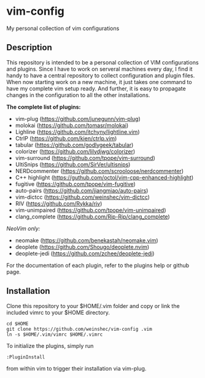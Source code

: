 vim-config
==========

My personal collection of vim configurations


## Description
  
This repository is intended to be a personal collection of VIM configurations
and plugins. Since I have to work on serveral machines every day, I find it
handy to have a central repository to collect configuration and plugin files.
When now starting work on a new machine, it just takes one command to have my
complete vim setup ready. And further, it is easy to propagate changes in the
configuration to all the other installations.


**The complete list of plugins:**
+ vim-plug (https://github.com/junegunn/vim-plug)
+ molokai (https://github.com/tomasr/molokai)
+ Lighline (https://github.com/itchyny/lightline.vim)
+ CtrlP (https://github.com/kien/ctrlp.vim)
+ tabular (https://github.com/godlygeek/tabular)
+ colorizer (https://github.com/lilydjwg/colorizer)
+ vim-surround (https://github.com/tpope/vim-surround)
+ UltiSnips (https://github.com/SirVer/ultisnips)
+ NERDcommenter (https://github.com/scrooloose/nerdcommenter)
+ C++ highlight (https://guthub.com/octol/vim-cpp-enhanced-highlight)
+ fugitive (https://github.com/tpope/vim-fugitive)
+ auto-pairs (https://github.com/jiangmiao/auto-pairs)
+ vim-dictcc (https://github.com/weinshec/vim-dictcc)
+ RIV (https://github.com/Rykka/riv)
+ vim-unimpaired (https://github.com/tpope/vim-unimpaired)
+ clang_complete (https://github.com/Rip-Rip/clang_complete)

*NeoVim only:*
+ neomake (https://github.com/benekastah/neomake.vim)
+ deoplete (https://github.com/Shougo/deoplete.nvim)
+ deoplete-jedi (https://github.com/zchee/deoplete-jedi)


For the documentation of each plugin, refer to the plugins help or github page.



## Installation

Clone this repository to your $HOME/.vim folder and copy or link the included
vimrc to your $HOME directory.

    cd $HOME
    git clone https://github.com/weinshec/vim-config .vim
    ln -s $HOME/.vim/vimrc $HOME/.vimrc

To initialize the plugins, simply run

    :PluginInstall

from within vim to trigger their installation via vim-plug.
